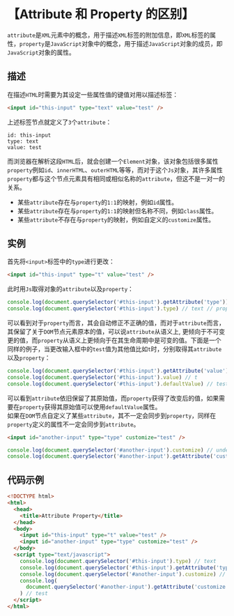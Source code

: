 # 【Attribute 和 Property 的区别】

`attribute`是`XML`元素中的概念，用于描述`XML`标签的附加信息，即`XML`标签的属性，`property`是`JavaScript`对象中的概念，用于描述`JavaScript`对象的成员，即`JavaScript`对象的属性。

## 描述

在描述`HTML`时需要为其设定一些属性值的键值对用以描述标签：

```html
<input id="this-input" type="text" value="test" />
```

上述标签节点就定义了`3`个`attribute`：

```
id: this-input
type: text
value: test
```

而浏览器在解析这段`HTML`后，就会创建一个`Element`对象，该对象包括很多属性`property`例如`id`、`innerHTML`、`outerHTML`等等，而对于这个`Js`对象，其许多属性`property`都与这个节点元素具有相同或相似名称的`attribute`，但这不是一对一的关系。

- 某些`attribute`存在与`property`的`1:1`的映射，例如`id`属性。
- 某些`attribute`存在与`property`的`1:1`的映射但名称不同，例如`class`属性。
- 某些`attribute`不存在与`property`的映射，例如自定义的`customize`属性。

## 实例

首先将`<input>`标签中的`type`进行更改：

```html
<input id="this-input" type="t" value="test" />
```

此时用`Js`取得对象的`attribute`以及`property`：

```javascript
console.log(document.querySelector('#this-input').getAttribute('type')) // t // attribute
console.log(document.querySelector('#this-input').type) // text // property
```

可以看到对于`property`而言，其会自动修正不正确的值，而对于`attribute`而言，其保留了关于`DOM`节点元素原本的值，可以说`attribute`从语义上, 更倾向于不可变更的值，而`property`从语义上更倾向于在其生命周期中是可变的值。下面是一个同样的例子，当更改输入框中的`test`值为其他值比如`t`时，分别取得其`attribute`以及`property`：

```javascript
console.log(document.querySelector('#this-input').getAttribute('value')) // test
console.log(document.querySelector('#this-input').value) // t
console.log(document.querySelector('#this-input').defaultValue) // test
```

可以看到`attribute`依旧保留了其原始值，而`property`获得了改变后的值，如果需要在`property`获得其原始值可以使用`defaultValue`属性。  
如果在`DOM`节点自定义了某些`attribute`，其不一定会同步到`property`，同样在`property`定义的属性不一定会同步到`attribute`。

```html
<input id="another-input" type="type" customize="test" />
```

```javascript
console.log(document.querySelector('#another-input').customize) // undefined
console.log(document.querySelector('#another-input').getAttribute('customize')) // test
```

## 代码示例

```html
<!DOCTYPE html>
<html>
  <head>
    <title>Attribute Property</title>
  </head>
  <body>
    <input id="this-input" type="t" value="test" />
    <input id="another-input" type="type" customize="test" />
  </body>
  <script type="text/javascript">
    console.log(document.querySelector('#this-input').type) // text
    console.log(document.querySelector('#this-input').getAttribute('type')) // t
    console.log(document.querySelector('#another-input').customize) // undefined
    console.log(
      document.querySelector('#another-input').getAttribute('customize')
    ) // test
  </script>
</html>
```
